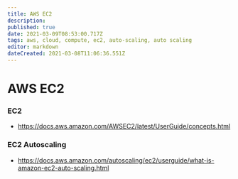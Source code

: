```yaml
---
title: AWS EC2
description: 
published: true
date: 2021-03-09T08:53:00.717Z
tags: aws, cloud, compute, ec2, auto-scaling, auto scaling
editor: markdown
dateCreated: 2021-03-08T11:06:36.551Z
---
```


# AWS EC2

### EC2

- https://docs.aws.amazon.com/AWSEC2/latest/UserGuide/concepts.html

### EC2 Autoscaling

- https://docs.aws.amazon.com/autoscaling/ec2/userguide/what-is-amazon-ec2-auto-scaling.html